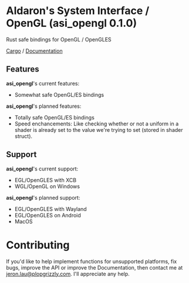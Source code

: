 # Aldaron's System Interface / OpenGL (asi_opengl 0.1.0)

Rust safe bindings for OpenGL / OpenGLES

[Cargo](https://crates.io/crates/asi_opengl) /
[Documentation](https://docs.rs/asi_opengl)

## Features
**asi_opengl**'s current features:
* Somewhat safe OpenGL/ES bindings

**asi_opengl**'s planned features:
* Totally safe OpenGL/ES bindings
* Speed enchancements: Like checking whether or not a uniform in a shader is already set to the value we're trying to set (stored in shader struct).

## Support
**asi_opengl**'s current support:
* EGL/OpenGLES with XCB
* WGL/OpenGL on Windows

**asi_opengl**'s planned support:
* EGL/OpenGLES with Wayland
* EGL/OpenGLES on Android
* MacOS

# Contributing
If you'd like to help implement functions for unsupported platforms, fix bugs,
improve the API or improve the Documentation, then contact me at
jeron.lau@plopgrizzly.com. I'll appreciate any help.